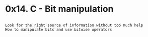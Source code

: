 # 0x14. C - Bit manipulation

## 
    Look for the right source of information without too much help
    How to manipulate bits and use bitwise operators

